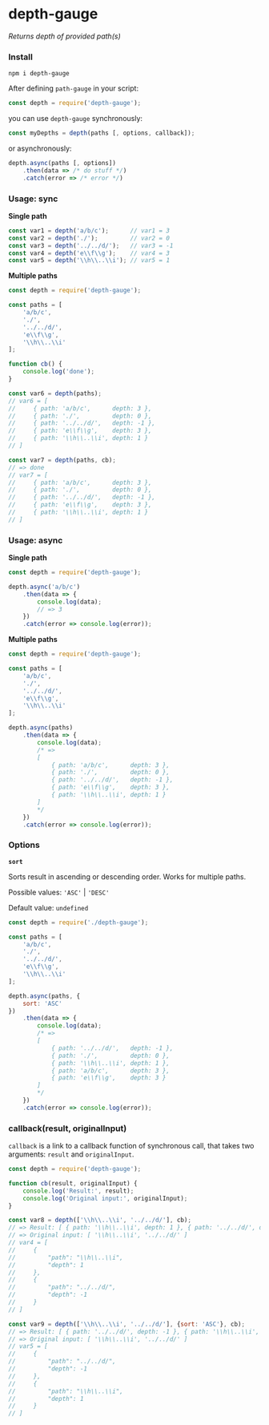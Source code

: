 # depth-gauge

_Returns depth of provided path(s)_

### Install

```
npm i depth-gauge
```

After defining `path-gauge` in your script:

```js
const depth = require('depth-gauge');
```

you can use `depth-gauge` synchronously:

```js
const myDepths = depth(paths [, options, callback]);
```

or asynchronously:

```js
depth.async(paths [, options])
    .then(data => /* do stuff */)
    .catch(error => /* error */)
```

### Usage: sync

**Single path**

```js
const var1 = depth('a/b/c');      // var1 = 3
const var2 = depth('./');         // var2 = 0
const var3 = depth('../../d/');   // var3 = -1
const var4 = depth('e\\f\\g');    // var4 = 3
const var5 = depth('\\h\\..\\i'); // var5 = 1
```

**Multiple paths**

```js
const depth = require('depth-gauge');

const paths = [
    'a/b/c',
    './',
    '../../d/',
    'e\\f\\g',
    '\\h\\..\\i'
];

function cb() {
    console.log('done');
}

const var6 = depth(paths);
// var6 = [
//     { path: 'a/b/c',      depth: 3 },
//     { path: './',         depth: 0 },
//     { path: '../../d/',   depth: -1 },
//     { path: 'e\\f\\g',    depth: 3 },
//     { path: '\\h\\..\\i', depth: 1 }
// ]

const var7 = depth(paths, cb);
// => done
// var7 = [
//     { path: 'a/b/c',      depth: 3 },
//     { path: './',         depth: 0 },
//     { path: '../../d/',   depth: -1 },
//     { path: 'e\\f\\g',    depth: 3 },
//     { path: '\\h\\..\\i', depth: 1 }
// ]
```

### Usage: async

**Single path**

```js
const depth = require('depth-gauge');

depth.async('a/b/c')
    .then(data => {
        console.log(data);
        // => 3
    })
    .catch(error => console.log(error));
```

**Multiple paths**

```js
const depth = require('depth-gauge');

const paths = [
    'a/b/c',
    './',
    '../../d/',
    'e\\f\\g',
    '\\h\\..\\i'
];

depth.async(paths)
    .then(data => {
        console.log(data);
        /* =>
        [
            { path: 'a/b/c',      depth: 3 },
            { path: './',         depth: 0 },
            { path: '../../d/',   depth: -1 },
            { path: 'e\\f\\g',    depth: 3 },
            { path: '\\h\\..\\i', depth: 1 }
        ]
        */
    })
    .catch(error => console.log(error));
```

### Options

**`sort`**

Sorts result in ascending or descending order. Works for multiple paths.

Possible values: `'ASC'` | `'DESC'`

Default value: `undefined`

```js
const depth = require('./depth-gauge');

const paths = [
    'a/b/c',
    './',
    '../../d/',
    'e\\f\\g',
    '\\h\\..\\i'
];

depth.async(paths, {
    sort: 'ASC'
})
    .then(data => {
        console.log(data);
        /* =>
        [
            { path: '../../d/',   depth: -1 },
            { path: './',         depth: 0 },
            { path: '\\h\\..\\i', depth: 1 },
            { path: 'a/b/c',      depth: 3 },
            { path: 'e\\f\\g',    depth: 3 }
        ]
        */
    })
    .catch(error => console.log(error));
```

### callback(result, originalInput)

`callback` is a link to a callback function of synchronous call, that takes two arguments: `result` and `originalInput`.

```js
const depth = require('depth-gauge');

function cb(result, originalInput) {
    console.log('Result:', result);
    console.log('Original input:', originalInput);
}

const var8 = depth(['\\h\\..\\i', '../../d/'], cb);
// => Result: [ { path: '\\h\\..\\i', depth: 1 }, { path: '../../d/', depth: -1 } ]
// => Original input: [ '\\h\\..\\i', '../../d/' ]
// var4 = [
//     {
//         "path": "\\h\\..\\i",
//         "depth": 1
//     },
//     {
//         "path": "../../d/",
//         "depth": -1
//     }
// ]

const var9 = depth(['\\h\\..\\i', '../../d/'], {sort: 'ASC'}, cb);
// => Result: [ { path: '../../d/', depth: -1 }, { path: '\\h\\..\\i', depth: 1 } ]
// => Original input: [ '\\h\\..\\i', '../../d/' ]
// var5 = [
//     {
//         "path": "../../d/",
//         "depth": -1
//     },
//     {
//         "path": "\\h\\..\\i",
//         "depth": 1
//     }
// ]
```
